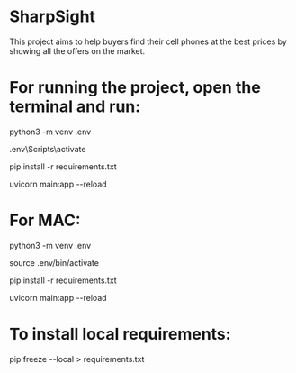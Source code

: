 # SharpSight
This project aims to help buyers find their cell phones at the best prices by showing all the offers on the market.

# For running the project, open the terminal and run:

  python3 -m venv .env
  
  .env\Scripts\activate
  
  pip install -r requirements.txt 
  
  uvicorn main:app --reload


# For MAC:

python3 -m venv .env

source .env/bin/activate

pip install -r requirements.txt

uvicorn main:app --reload

# To install local requirements:

pip freeze --local > requirements.txt 
